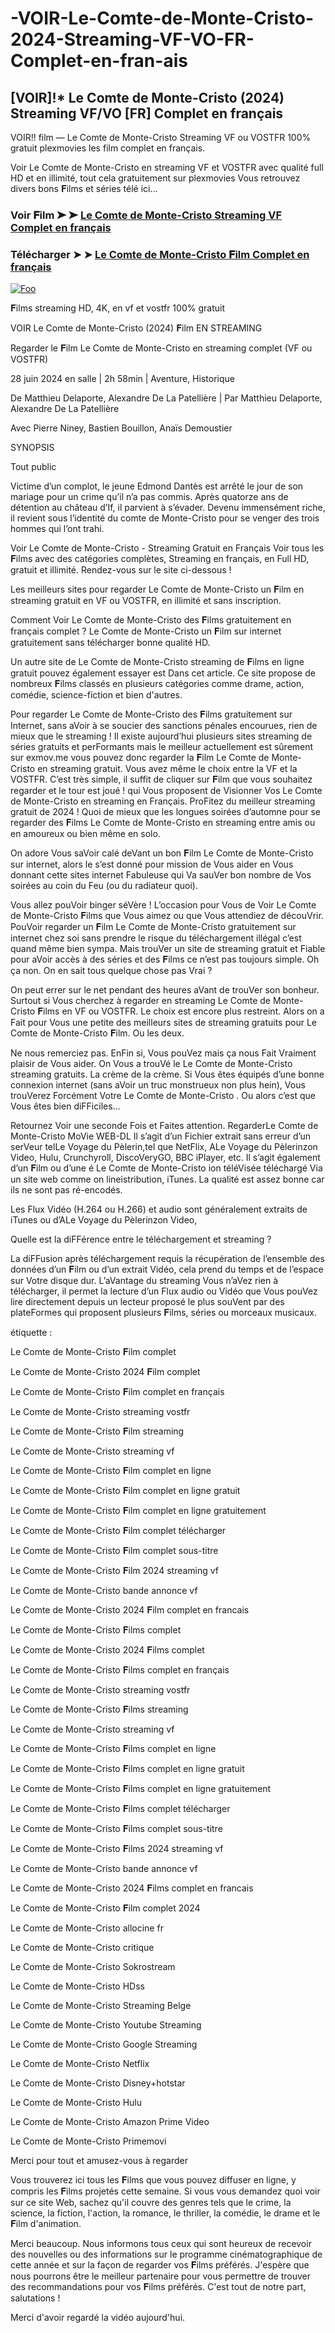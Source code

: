 # -VOIR-Le-Comte-de-Monte-Cristo-2024-Streaming-VF-VO-FR-Complet-en-fran-ais

## [VOIR]!* Le Comte de Monte-Cristo (2024) Streaming VF/VO [FR] Complet en français

VOIR!! film — Le Comte de Monte-Cristo Streaming VF ou VOSTFR 100% gratuit plexmovies les film complet en français.

Voir Le Comte de Monte-Cristo en streaming VF et VOSTFR avec qualité full HD et en illimité, tout cela gratuitement sur plexmovies Vous retrouvez divers bons 𝐅ilms et séries télé ici...

### Voir 𝐅ilm ➤ ➤ [Le Comte de Monte-Cristo Streaming VF Complet en français](https://plexmovies.org/fr/movie/1084736/)

### Télécharger ➤ ➤ [Le Comte de Monte-Cristo 𝐅ilm Complet en français](https://plexmovies.org/fr/movie/1084736/)

<p dir="auto"><a href="https://plexmovies.org/fr/movie/1084736/" rel="nofollow"><img src="https://iforum-sg.c.hihonor.com/tr/tr_data/images/2022/5/8/74a5b61a-3895-4753-be32-e53dae535a59.gif" alt="Foo" style="max-width: 100%;"></a></p>

𝐅ilms streaming HD, 4K, en vf et vostfr 100% gratuit

VOIR Le Comte de Monte-Cristo (2024) 𝐅ilm EN STREAMING

Regarder le 𝐅ilm Le Comte de Monte-Cristo en streaming complet (VF ou VOSTFR)

28 juin 2024 en salle | 2h 58min | Aventure, Historique

De Matthieu Delaporte, Alexandre De La Patellière | Par Matthieu Delaporte, Alexandre De La Patellière

Avec Pierre Niney, Bastien Bouillon, Anaïs Demoustier

SYNOPSIS

Tout public

Victime d’un complot, le jeune Edmond Dantès est arrêté le jour de son mariage pour un crime qu’il n’a pas commis. Après quatorze ans de détention au château d’If, il parvient à s’évader. Devenu immensément riche, il revient sous l’identité du comte de Monte-Cristo pour se venger des trois hommes qui l’ont trahi.

Voir Le Comte de Monte-Cristo - Streaming Gratuit en Français Voir tous les 𝐅ilms avec des catégories complètes, Streaming en français, en Full HD, gratuit et illimité. Rendez-vous sur le site ci-dessous !

Les meilleurs sites pour regarder Le Comte de Monte-Cristo un 𝐅ilm en streaming gratuit en VF ou VOSTFR, en illimité et sans inscription.

Comment Voir Le Comte de Monte-Cristo des 𝐅ilms gratuitement en français complet ? Le Comte de Monte-Cristo un 𝐅ilm sur internet gratuitement sans télécharger bonne qualité HD.

Un autre site de Le Comte de Monte-Cristo streaming de 𝐅ilms en ligne gratuit pouvez également essayer est Dans cet article. Ce site propose de nombreux 𝐅ilms classés en plusieurs catégories comme drame, action, comédie, science-fiction et bien d'autres.

Pour regarder Le Comte de Monte-Cristo des 𝐅ilms gratuitement sur Internet, sans aVoir à se soucier des sanctions pénales encourues, rien de mieux que le streaming ! Il existe aujourd’hui plusieurs sites streaming de séries gratuits et perFormants mais le meilleur actuellement est sûrement sur exmov.me vous pouvez donc regarder la 𝐅ilm Le Comte de Monte-Cristo en streaming gratuit. Vous avez même le choix entre la VF et la VOSTFR. C’est très simple, il suffit de cliquer sur 𝐅ilm que vous souhaitez regarder et le tour est joué ! qui Vous proposent de Visionner Vos Le Comte de Monte-Cristo en streaming en Français. ProFitez du meilleur streaming gratuit de 2024 ! Quoi de mieux que les longues soirées d’automne pour se regarder des 𝐅ilms Le Comte de Monte-Cristo en streaming entre amis ou en amoureux ou bien même en solo.

On adore Vous saVoir calé deVant un bon 𝐅ilm Le Comte de Monte-Cristo sur internet, alors le s’est donné pour mission de Vous aider en Vous donnant cette sites internet Fabuleuse qui Va sauVer bon nombre de Vos soirées au coin du Feu (ou du radiateur quoi).

Vous allez pouVoir binger séVère ! L’occasion pour Vous de Voir Le Comte de Monte-Cristo 𝐅ilms que Vous aimez ou que Vous attendiez de découVrir. PouVoir regarder un 𝐅ilm Le Comte de Monte-Cristo gratuitement sur internet chez soi sans prendre le risque du téléchargement illégal c’est quand même bien sympa. Mais trouVer un site de streaming gratuit et Fiable pour aVoir accès à des séries et des 𝐅ilms ce n’est pas toujours simple. Oh ça non. On en sait tous quelque chose pas Vrai ?

On peut errer sur le net pendant des heures aVant de trouVer son bonheur. Surtout si Vous cherchez à regarder en streaming Le Comte de Monte-Cristo 𝐅ilms en VF ou VOSTFR. Le choix est encore plus restreint. Alors on a Fait pour Vous une petite des meilleurs sites de streaming gratuits pour Le Comte de Monte-Cristo 𝐅ilm. Ou les deux.

Ne nous remerciez pas. EnFin si, Vous pouVez mais ça nous Fait Vraiment plaisir de Vous aider. On Vous a trouVé le Le Comte de Monte-Cristo streaming gratuits. La crème de la crème. Si Vous êtes équipés d’une bonne connexion internet (sans aVoir un truc monstrueux non plus hein), Vous trouVerez Forcément Votre Le Comte de Monte-Cristo . Ou alors c’est que Vous êtes bien diFFiciles…

Retournez Voir une seconde Fois et Faites attention. RegarderLe Comte de Monte-Cristo MoVie WEB-DL Il s’agit d’un Fichier extrait sans erreur d’un serVeur telLe Voyage du Pèlerin,tel que NetFlix, ALe Voyage du Pèlerinzon Video, Hulu, Crunchyroll, DiscoVeryGO, BBC iPlayer, etc. Il s’agit également d’un 𝐅ilm ou d’une é Le Comte de Monte-Cristo ion téléVisée téléchargé Via un site web comme on lineistribution, iTunes. La qualité est assez bonne car ils ne sont pas ré-encodés.

Les Flux Vidéo (H.264 ou H.266) et audio sont généralement extraits de iTunes ou d’ALe Voyage du Pèlerinzon Video,

Quelle est la diFFérence entre le téléchargement et streaming ?

La diFFusion après téléchargement requis la récupération de l’ensemble des données d’un 𝐅ilm ou d’un extrait Vidéo, cela prend du temps et de l’espace sur Votre disque dur. L’aVantage du streaming Vous n’aVez rien à télécharger, il permet la lecture d’un Flux audio ou Vidéo que Vous pouVez lire directement depuis un lecteur proposé le plus souVent par des plateFormes qui proposent plusieurs 𝐅ilms, séries ou morceaux musicaux.

étiquette :

Le Comte de Monte-Cristo 𝐅ilm complet

Le Comte de Monte-Cristo 2024 𝐅ilm complet

Le Comte de Monte-Cristo 𝐅ilm complet en français

Le Comte de Monte-Cristo streaming vostfr

Le Comte de Monte-Cristo 𝐅ilm streaming

Le Comte de Monte-Cristo streaming vf

Le Comte de Monte-Cristo 𝐅ilm complet en ligne

Le Comte de Monte-Cristo 𝐅ilm complet en ligne gratuit

Le Comte de Monte-Cristo 𝐅ilm complet en ligne gratuitement

Le Comte de Monte-Cristo 𝐅ilm complet télécharger

Le Comte de Monte-Cristo 𝐅ilm complet sous-titre

Le Comte de Monte-Cristo 𝐅ilm 2024 streaming vf

Le Comte de Monte-Cristo bande annonce vf

Le Comte de Monte-Cristo 2024 𝐅ilm complet en francais

Le Comte de Monte-Cristo 𝐅ilms complet

Le Comte de Monte-Cristo 2024 𝐅ilms complet

Le Comte de Monte-Cristo 𝐅ilms complet en français

Le Comte de Monte-Cristo streaming vostfr

Le Comte de Monte-Cristo 𝐅ilms streaming

Le Comte de Monte-Cristo streaming vf

Le Comte de Monte-Cristo 𝐅ilms complet en ligne

Le Comte de Monte-Cristo 𝐅ilms complet en ligne gratuit

Le Comte de Monte-Cristo 𝐅ilms complet en ligne gratuitement

Le Comte de Monte-Cristo 𝐅ilms complet télécharger

Le Comte de Monte-Cristo 𝐅ilms complet sous-titre

Le Comte de Monte-Cristo 𝐅ilms 2024 streaming vf

Le Comte de Monte-Cristo bande annonce vf

Le Comte de Monte-Cristo 2024 𝐅ilms complet en francais

Le Comte de Monte-Cristo 𝐅ilm complet 2024

Le Comte de Monte-Cristo allocine fr

Le Comte de Monte-Cristo critique

Le Comte de Monte-Cristo Sokrostream

Le Comte de Monte-Cristo HDss

Le Comte de Monte-Cristo Streaming Belge

Le Comte de Monte-Cristo Youtube Streaming

Le Comte de Monte-Cristo Google Streaming

Le Comte de Monte-Cristo Netflix

Le Comte de Monte-Cristo Disney+hotstar

Le Comte de Monte-Cristo Hulu

Le Comte de Monte-Cristo Amazon Prime Video

Le Comte de Monte-Cristo Primemovi

Merci pour tout et amusez-vous à regarder

Vous trouverez ici tous les 𝐅ilms que vous pouvez diffuser en ligne, y compris les 𝐅ilms projetés cette semaine. Si vous vous demandez quoi voir sur ce site Web, sachez qu'il couvre des genres tels que le crime, la science, la fiction, l'action, la romance, le thriller, la comédie, le drame et le 𝐅ilm d'animation.

Merci beaucoup. Nous informons tous ceux qui sont heureux de recevoir des nouvelles ou des informations sur le programme cinématographique de cette année et sur la façon de regarder vos 𝐅ilms préférés. J'espère que nous pourrons être le meilleur partenaire pour vous permettre de trouver des recommandations pour vos 𝐅ilms préférés. C'est tout de notre part, salutations !

Merci d'avoir regardé la vidéo aujourd'hui.
